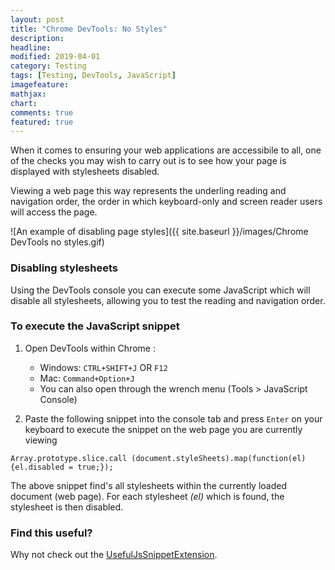```yaml
---
layout: post
title: "Chrome DevTools: No Styles"
description: 
headline: 
modified: 2019-04-01
category: Testing
tags: [Testing, DevTools, JavaScript]
imagefeature: 
mathjax: 
chart: 
comments: true
featured: true
---
```


When it comes to ensuring your web applications are accessibile to all, one of the checks you may wish to carry out is to see how your page is displayed with stylesheets disabled. 

Viewing a web page this way represents the underling reading and navigation order, the order in which keyboard-only and screen reader users will access the page.

![An example of disabling page styles]({{ site.baseurl }}/images/Chrome DevTools no styles.gif)

### Disabling stylesheets
Using the DevTools console you can execute some JavaScript which will disable all stylesheets, allowing you to test the reading and navigation order.

### To execute the JavaScript snippet

1. Open DevTools within Chrome :
	* Windows: `CTRL+SHIFT+J` OR `F12`
	* Mac: `Command+Option+J`
	* You can also open through the wrench menu (Tools > JavaScript Console)

2. Paste the following snippet into the console tab and press `Enter` on your keyboard to execute the snippet on the web page you are currently viewing

`Array.prototype.slice.call (document.styleSheets).map(function(el){el.disabled = true;});`

The above snippet find's all stylesheets within the currently loaded document (web page). For each stylesheet *(el)* which is found, the stylesheet is then disabled.

### Find this useful?

Why not check out the [UsefulJsSnippetExtension](https://github.com/eviltester/usefuljssnippetextension).